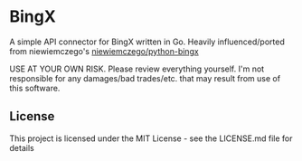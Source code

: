 # BingX

A simple API connector for BingX written in Go. Heavily influenced/ported from niewiemczego's [niewiemczego/python-bingx](https://github.com/niewiemczego/python-bingx)

USE AT YOUR OWN RISK. Please review everything yourself. I'm not responsible for any damages/bad trades/etc. that may result from use of this software.

## License

This project is licensed under the MIT License - see the LICENSE.md file for details
